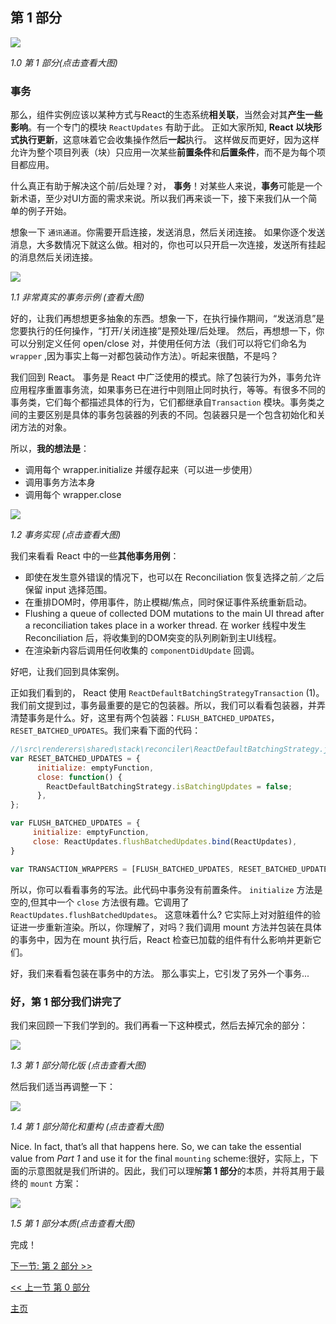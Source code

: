 ## 第 1 部分

[![](https://rawgit.com/Bogdan-Lyashenko/Under-the-hood-ReactJS/master/stack/images/1/part-1.svg)](https://rawgit.com/Bogdan-Lyashenko/Under-the-hood-ReactJS/master/stack/images/1/part-1.svg)

<em>1.0 第 1 部分(点击查看大图)</em>

### 事务

那么，组件实例应该以某种方式与React的生态系统**相关联**，当然会对其**产生一些影响**。有一个专门的模块 `ReactUpdates` 有助于此。 正如大家所知, **React 以块形式执行更新**，这意味着它会收集操作然后**一起**执行。
这样做反而更好，因为这样允许为整个项目列表（块）只应用一次某些**前置条件**和**后置条件**，而不是为每个项目都应用。


什么真正有助于解决这个前/后处理？对， **事务**！对某些人来说，**事务**可能是一个新术语，至少对UI方面的需求来说。所以我们再来谈一下，接下来我们从一个简单的例子开始。

想象一下 `通讯通道`。你需要开启连接，发送消息，然后关闭连接。 如果你逐个发送消息，大多数情况下就这么做。相对的，你也可以只开启一次连接，发送所有挂起的消息然后关闭连接。


[![](https://rawgit.com/Bogdan-Lyashenko/Under-the-hood-ReactJS/master/stack/images/1/communication-channel.svg)](https://rawgit.com/Bogdan-Lyashenko/Under-the-hood-ReactJS/master/stack/images/1/communication-channel.svg)

<em>1.1 非常真实的事务示例 (查看大图)</em>

好的，让我们再想想更多抽象的东西。想象一下，在执行操作期间，“发送消息”是您要执行的任何操作，“打开/关闭连接”是预处理/后处理。 然后，再想想一下，你可以分别定义任何 open/close 对，并使用任何方法（我们可以将它们命名为 `wrapper` ,因为事实上每一对都包装动作方法）。听起来很酷，不是吗？

我们回到 React。 事务是 React 中广泛使用的模式。除了包装行为外，事务允许应用程序重置事务流，如果事务已在进行中则阻止同时执行，等等。有很多不同的事务类，它们每个都描述具体的行为，它们都继承自`Transaction` 模块。事务类之间的主要区别是具体的事务包装器的列表的不同。包装器只是一个包含初始化和关闭方法的对象。

所以，**我的想法是**：
* 调用每个 wrapper.initialize 并缓存起来（可以进一步使用）
* 调用事务方法本身
* 调用每个 wrapper.close

[![](https://rawgit.com/Bogdan-Lyashenko/Under-the-hood-ReactJS/master/stack/images/1/transaction.svg)](https://rawgit.com/Bogdan-Lyashenko/Under-the-hood-ReactJS/master/stack/images/1/transaction.svg)

<em>1.2 事务实现 (点击查看大图)</em>

我们来看看 React 中的一些**其他事务用例**：
* 即使在发生意外错误的情况下，也可以在 Reconciliation 恢复选择之前／之后保留 input 选择范围。
* 在重排DOM时，停用事件，防止模糊/焦点，同时保证事件系统重新启动。
* Flushing a queue of collected DOM mutations to the main UI thread after a reconciliation takes place in a worker thread.
在 worker 线程中发生 Reconciliation 后，将收集到的DOM突变的队列刷新到主UI线程。
* 在渲染新内容后调用任何收集的 `componentDidUpdate` 回调。

好吧，让我们回到具体案例。

正如我们看到的， React 使用  `ReactDefaultBatchingStrategyTransaction` (1)。我们前文提到过，事务最重要的是它的包装器。所以，我们可以看看包装器，并弄清楚事务是什么。好，这里有两个包装器：`FLUSH_BATCHED_UPDATES`，`RESET_BATCHED_UPDATES`。我们来看下面的代码：

```javascript
//\src\renderers\shared\stack\reconciler\ReactDefaultBatchingStrategy.js#19
var RESET_BATCHED_UPDATES = {
	  initialize: emptyFunction,
	  close: function() {
		ReactDefaultBatchingStrategy.isBatchingUpdates = false;
	  },
};

var FLUSH_BATCHED_UPDATES = {
	 initialize: emptyFunction,
	 close: ReactUpdates.flushBatchedUpdates.bind(ReactUpdates),
}

var TRANSACTION_WRAPPERS = [FLUSH_BATCHED_UPDATES, RESET_BATCHED_UPDATES];
```

所以，你可以看看事务的写法。此代码中事务没有前置条件。 `initialize` 方法是空的,但其中一个 `close` 方法很有趣。它调用了`ReactUpdates.flushBatchedUpdates`。 这意味着什么? 它实际上对对脏组件的验证进一步重新渲染。所以，你理解了，对吗？我们调用 mount 方法并包装在具体的事务中，因为在 mount 执行后，React 检查已加载的组件有什么影响并更新它们。

好，我们来看看包装在事务中的方法。 那么事实上，它引发了另外一个事务...


### 好，**第 1 部分**我们讲完了

我们来回顾一下我们学到的。我们再看一下这种模式，然后去掉冗余的部分：

[![](https://rawgit.com/Bogdan-Lyashenko/Under-the-hood-ReactJS/master/stack/images/1/part-1-A.svg)](https://rawgit.com/Bogdan-Lyashenko/Under-the-hood-ReactJS/master/stack/images/1/part-1-A.svg)

<em>1.3 第 1 部分简化版 (点击查看大图)</em>

然后我们适当再调整一下：

[![](https://rawgit.com/Bogdan-Lyashenko/Under-the-hood-ReactJS/master/stack/images/1/part-1-B.svg)](https://rawgit.com/Bogdan-Lyashenko/Under-the-hood-ReactJS/master/stack/images/1/part-1-B.svg)

<em>1.4 第 1 部分简化和重构 (点击查看大图)</em>

Nice. In fact, that’s all that happens here. So, we can take the essential value from *Part 1* and use it for the final `mounting` scheme:很好，实际上，下面的示意图就是我们所讲的。因此，我们可以理解**第 1 部分**的本质，并将其用于最终的 `mount` 方案：

[![](https://rawgit.com/Bogdan-Lyashenko/Under-the-hood-ReactJS/master/stack/images/1/part-1-C.svg)](https://rawgit.com/Bogdan-Lyashenko/Under-the-hood-ReactJS/master/stack/images/1/part-1-C.svg)

<em>1.5 第 1 部分本质(点击查看大图)</em>

完成！

[下一节: 第 2 部分 >>](./Part-2.md)

[<< 上一节 第 0 部分](./Part-0.md)


[主页](../../README.md)
